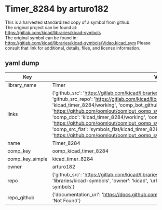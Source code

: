 # Timer_8284 by arturo182  
This is a harvested standardized copy of a symbol from github.  
The original project can be found at:  
https://gitlab.com/kicad/libraries/kicad-symbols  
The original symbol can be found in:
https://gitlab.com/kicad/libraries/kicad-symbols/Video.kicad_sym
Please consult that link for additional, details, files, and license information.  
## yaml dump  
| Key | Value |  
| --- | --- |  
| library_name | Timer |  
| links | {'github_src': 'https://gitlab.com/kicad/libraries/kicad-symbols/Video.kicad_sym', 'github_src_repo': 'https://gitlab.com/kicad/libraries/kicad-symbols', 'oomp_bot': 'kicad_timer_8284/working', 'oomp_bot_github': 'https://github.com/oomlout/oomlout_oomp_symbol_bot/tree/main/kicad_timer_8284/working', 'oomp_doc': 'kicad_timer_8284/working', 'oomp_doc_github': 'https://github.com/oomlout/oomlout_oomp_symbol_doc/tree/main/kicad_timer_8284/working', 'oomp_src_flat': 'symbols_flat/kicad_timer_8284/working', 'oomp_src_flat_github': 'https://github.com/oomlout/oomlout_oomp_symbol_src/tree/main/kicad_timer_8284/working'} |  
| name | Timer_8284 |  
| oomp_key | oomp_kicad_timer_8284 |  
| oomp_key_simple | kicad_timer_8284 |  
| owner | arturo182 |  
| repo | {'github_src': 'https://gitlab.com/kicad/libraries/kicad-symbols/Video.kicad_sym', 'name': 'libraries/kicad-symbols', 'owner': 'kicad', 'url': 'https://gitlab.com/kicad/libraries/kicad-symbols'} |  
| repo_github | {'documentation_url': 'https://docs.github.com/rest/repos/repos#get-a-repository', 'message': 'Not Found'} |  

